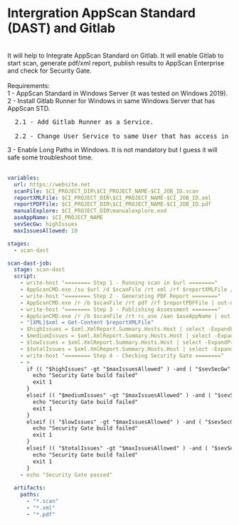 # Intergration AppScan Standard (DAST) and Gitlab
<br>
It will help to Integrate AppScan Standard on Gitlab. It will enable Gitlab to start scan, generate pdf/xml report, publish results to AppScan Enterprise and check for Security Gate.<br>
<br>
Requirements:<br>
1 - AppScan Standard in Windows Server (it was tested on Windows 2019).<br>
2 - Install Gitlab Runner for Windows in same Windows Server that has AppScan STD.<br><pre>
  2.1 - Add Gitlab Runner as a Service.<br>
  2.2 - Change User Service to same User that has access in AppScan Enterprise. AppScanSTD will use this user name and password to publish into Appscan Enterprise.<br></pre>
3 - Enable Long Paths in Windows. It is not mandatory but I guess it will safe some troubleshoot time.<br>
<br>

```yaml
variables:
  url: https://website.net
  scanFile: $CI_PROJECT_DIR\$CI_PROJECT_NAME-$CI_JOB_ID.scan
  reportXMLFile: $CI_PROJECT_DIR\$CI_PROJECT_NAME-$CI_JOB_ID.xml
  reportPDFFile: $CI_PROJECT_DIR\$CI_PROJECT_NAME-$CI_JOB_ID.pdf
  manualExplore: $CI_PROJECT_DIR\manualexplore.exd
  aseAppName: $CI_PROJECT_NAME
  sevSecGw: highIssues
  maxIssuesAllowed: 10

stages:
  - scan-dast

scan-dast-job:
  stage: scan-dast
  script:
    - write-host "======== Step 1 - Running scan in $url ========"
    - AppScanCMD.exe /su $url /d $scanFile /rt xml /rf $reportXMLFile /mef $manualExplore /to
    - write-host "======== Step 2 - Generating PDF Report ========"
    - AppScanCMD.exe /r /b $scanFile /rt pdf /rf $reportPDFFile | out-null
    - write-host "======== Step 3 - Publishing Assessment ========"
    - AppScanCMD.exe /r /b $scanFile /rt rc_ase /aan $aseAppName | out-null
    - "[XML]$xml = Get-Content $reportXMLFile"
    - $highIssues = $xml.XmlReport.Summary.Hosts.Host | select -ExpandProperty TotalHighSeverityIssues
    - $mediumIssues = $xml.XmlReport.Summary.Hosts.Host | select -ExpandProperty TotalMediumSeverityIssues
    - $lowIssues = $xml.XmlReport.Summary.Hosts.Host | select -ExpandProperty TotalLowSeverityIssues
    - $totalIssues = $xml.XmlReport.Summary.Hosts.Host | select -ExpandProperty Total
    - write-host "======== Step 4 - Checking Security Gate ========"
    - >
      if (( "$highIssues" -gt "$maxIssuesAllowed" ) -and ( "$sevSecGw" -eq "highIssues" )) {
        echo "Security Gate build failed"
        exit 1
      }
      elseif (( "$mediumIssues" -gt "$maxIssuesAllowed" ) -and ( "$sevSecGw" -eq "mediumIssues" )) {
        echo "Security Gate build failed"
        exit 1
      }
      elseif (( "$lowIssues" -gt "$maxIssuesAllowed" ) -and ( "$sevSecGw" -eq "lowIssues" )) {
        echo "Security Gate build failed"
        exit 1
      }
      elseif (( "$totalIssues" -gt "$maxIssuesAllowed" ) -and ( "$sevSecGw" -eq "totalIssues" )) {
        echo "Security Gate build failed"
        exit 1
      }
    - echo "Security Gate passed"
  
  artifacts:
    paths:
      - "*.scan"
      - "*.xml"
      - "*.pdf"
```
